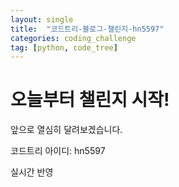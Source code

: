 ```yaml
---
layout: single
title:  "코드트리-블로그-챌린지-hn5597"
categories: coding_challenge
tag: [python, code_tree]
---
```


# 오늘부터 챌린지 시작!

앞으로 열심히 달려보겠습니다.

코드트리 아이디: hn5597



실시간 반영

